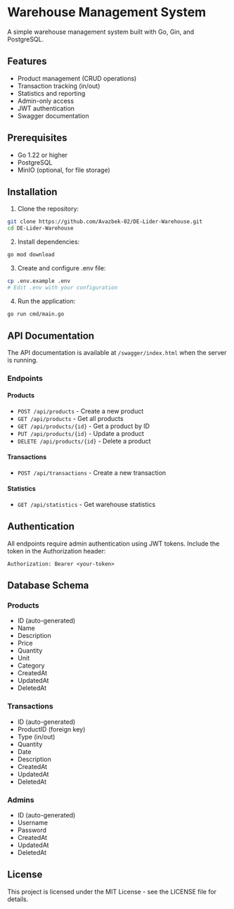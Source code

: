 # Warehouse Management System

A simple warehouse management system built with Go, Gin, and PostgreSQL.

## Features

- Product management (CRUD operations)
- Transaction tracking (in/out)
- Statistics and reporting
- Admin-only access
- JWT authentication
- Swagger documentation

## Prerequisites

- Go 1.22 or higher
- PostgreSQL
- MinIO (optional, for file storage)

## Installation

1. Clone the repository:
```bash
git clone https://github.com/Avazbek-02/DE-Lider-Warehouse.git
cd DE-Lider-Warehouse
```

2. Install dependencies:
```bash
go mod download
```

3. Create and configure .env file:
```bash
cp .env.example .env
# Edit .env with your configuration
```

4. Run the application:
```bash
go run cmd/main.go
```

## API Documentation

The API documentation is available at `/swagger/index.html` when the server is running.

### Endpoints

#### Products
- `POST /api/products` - Create a new product
- `GET /api/products` - Get all products
- `GET /api/products/{id}` - Get a product by ID
- `PUT /api/products/{id}` - Update a product
- `DELETE /api/products/{id}` - Delete a product

#### Transactions
- `POST /api/transactions` - Create a new transaction

#### Statistics
- `GET /api/statistics` - Get warehouse statistics

## Authentication

All endpoints require admin authentication using JWT tokens. Include the token in the Authorization header:
```
Authorization: Bearer <your-token>
```

## Database Schema

### Products
- ID (auto-generated)
- Name
- Description
- Price
- Quantity
- Unit
- Category
- CreatedAt
- UpdatedAt
- DeletedAt

### Transactions
- ID (auto-generated)
- ProductID (foreign key)
- Type (in/out)
- Quantity
- Date
- Description
- CreatedAt
- UpdatedAt
- DeletedAt

### Admins
- ID (auto-generated)
- Username
- Password
- CreatedAt
- UpdatedAt
- DeletedAt

## License

This project is licensed under the MIT License - see the LICENSE file for details.